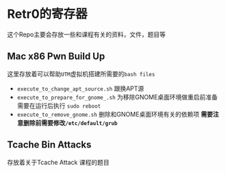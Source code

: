 # Retr0的寄存器

这个Repo主要会存放一些和课程有关的资料，文件，题目等

## Mac x86 Pwn Build Up
这里存放着可以帮助`UTM`虚拟机搭建所需要的`bash files`
* `execute_to_change_apt_source.sh` 跟换APT源
* `execute_to_prepare_for_gnome_.sh` 为移除GNOME桌面环境做重启前准备 需要在运行后执行 `sudo reboot`
* `execute_to_remove_gnome.sh` 删除和GNOME桌面环境有关的依赖项 **需要注意删除前需要修改`/etc/default/grub`**

## Tcache Bin Attacks
存放着关于Tcache Attack 课程的题目

